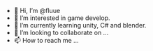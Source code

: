 - 👋 Hi, I’m @fluue
- 👀 I’m interested in game develop.
- 🌱 I’m currently learning unity, C# and blender.
- 💞️ I’m looking to collaborate on ...
- 📫 How to reach me ...

<!---
fluue/fluue is a ✨ special ✨ repository because its `README.md` (this file) appears on your GitHub profile.
You can click the Preview link to take a look at your changes.
--->
